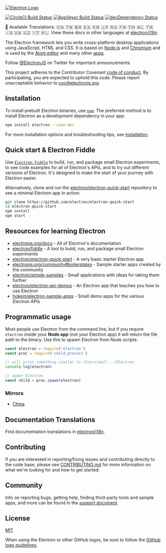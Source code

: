 [![Electron Logo](https://electronjs.org/images/electron-logo.svg)](https://electronjs.org)


[![CircleCI Build Status](https://circleci.com/gh/electron/electron/tree/master.svg?style=shield)](https://circleci.com/gh/electron/electron/tree/master)
[![AppVeyor Build Status](https://ci.appveyor.com/api/projects/status/4lggi9dpjc1qob7k/branch/master?svg=true)](https://ci.appveyor.com/project/electron-bot/electron-ljo26/branch/master)
[![devDependency Status](https://david-dm.org/electron/electron/dev-status.svg)](https://david-dm.org/electron/electron?type=dev)

:memo: Available Translations: 🇨🇳 🇹🇼 🇧🇷 🇪🇸 🇰🇷 🇯🇵 🇷🇺 🇫🇷 🇹🇭 🇳🇱 🇹🇷 🇮🇩 🇺🇦 🇨🇿 🇮🇹 🇵🇱.
View these docs in other languages at [electron/i18n](https://github.com/electron/i18n/tree/master/content/).

The Electron framework lets you write cross-platform desktop applications
using JavaScript, HTML and CSS. It is based on [Node.js](https://nodejs.org/) and
[Chromium](https://www.chromium.org) and is used by the [Atom
editor](https://github.com/atom/atom) and many other [apps](https://electronjs.org/apps).

Follow [@ElectronJS](https://twitter.com/electronjs) on Twitter for important
announcements.

This project adheres to the Contributor Covenant
[code of conduct](https://github.com/electron/electron/tree/master/CODE_OF_CONDUCT.md).
By participating, you are expected to uphold this code. Please report unacceptable
behavior to [coc@electronjs.org](mailto:coc@electronjs.org).

## Installation

To install prebuilt Electron binaries, use [`npm`](https://docs.npmjs.com/).
The preferred method is to install Electron as a development dependency in your
app:

```sh
npm install electron --save-dev
```

For more installation options and troubleshooting tips, see
[installation](docs/tutorial/installation.md).

## Quick start & Electron Fiddle

Use [`Electron Fiddle`](https://github.com/electron/fiddle)
to build, run, and package small Electron experiments, to see code examples for all of Electron's APIs, and
to try out different versions of Electron. It's designed to make the start of your journey with
Electron easier.

Alternatively, clone and run the
[electron/electron-quick-start](https://github.com/electron/electron-quick-start)
repository to see a minimal Electron app in action:

```sh
git clone https://github.com/electron/electron-quick-start
cd electron-quick-start
npm install
npm start
```

## Resources for learning Electron

- [electronjs.org/docs](https://electronjs.org/docs) - All of Electron's documentation
- [electron/fiddle](https://github.com/electron/fiddle) - A tool to build, run, and package small Electron experiments
- [electron/electron-quick-start](https://github.com/electron/electron-quick-start) - A very basic starter Electron app
- [electronjs.org/community#boilerplates](https://electronjs.org/community#boilerplates) - Sample starter apps created by the community
- [electron/simple-samples](https://github.com/electron/simple-samples) - Small applications with ideas for taking them further
- [electron/electron-api-demos](https://github.com/electron/electron-api-demos) - An Electron app that teaches you how to use Electron
- [hokein/electron-sample-apps](https://github.com/hokein/electron-sample-apps) - Small demo apps for the various Electron APIs

## Programmatic usage

Most people use Electron from the command line, but if you require `electron` inside
your **Node app** (not your Electron app) it will return the file path to the
binary. Use this to spawn Electron from Node scripts:

```javascript
const electron = require('electron')
const proc = require('child_process')

// will print something similar to /Users/maf/.../Electron
console.log(electron)

// spawn Electron
const child = proc.spawn(electron)
```

### Mirrors

- [China](https://npm.taobao.org/mirrors/electron)

## Documentation Translations

Find documentation translations in [electron/i18n](https://github.com/electron/i18n).

## Contributing

If you are interested in reporting/fixing issues and contributing directly to the code base, please see [CONTRIBUTING.md](CONTRIBUTING.md) for more information on what we're looking for and how to get started.

## Community

Info on reporting bugs, getting help, finding third-party tools and sample apps,
and more can be found in the [support document](docs/tutorial/support.md#finding-support).

## License

[MIT](https://github.com/electron/electron/blob/master/LICENSE)

When using the Electron or other GitHub logos, be sure to follow the [GitHub logo guidelines](https://github.com/logos).
